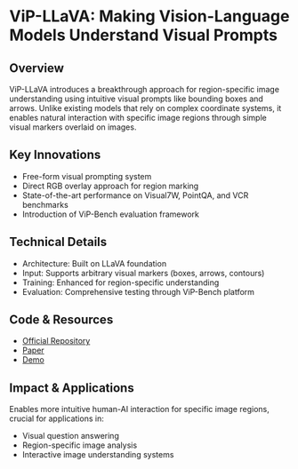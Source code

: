 # ViP-LLaVA: Making Vision-Language Models Understand Visual Prompts

## Overview
ViP-LLaVA introduces a breakthrough approach for region-specific image understanding using intuitive visual prompts like bounding boxes and arrows. Unlike existing models that rely on complex coordinate systems, it enables natural interaction with specific image regions through simple visual markers overlaid on images.

## Key Innovations
- Free-form visual prompting system
- Direct RGB overlay approach for region marking
- State-of-the-art performance on Visual7W, PointQA, and VCR benchmarks
- Introduction of ViP-Bench evaluation framework

## Technical Details
- Architecture: Built on LLaVA foundation
- Input: Supports arbitrary visual markers (boxes, arrows, contours)
- Training: Enhanced for region-specific understanding
- Evaluation: Comprehensive testing through ViP-Bench platform

## Code & Resources
- [Official Repository](https://github.com/link-to-repo)
- [Paper](https://arxiv.org/link-to-paper)
- [Demo](https://link-to-demo)

## Impact & Applications
Enables more intuitive human-AI interaction for specific image regions, crucial for applications in:
- Visual question answering
- Region-specific image analysis
- Interactive image understanding systems
